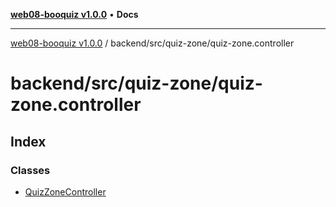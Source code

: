 [**web08-booquiz v1.0.0**](../../../../README.md) • **Docs**

***

[web08-booquiz v1.0.0](../../../../modules.md) / backend/src/quiz-zone/quiz-zone.controller

# backend/src/quiz-zone/quiz-zone.controller

## Index

### Classes

- [QuizZoneController](classes/QuizZoneController.md)
